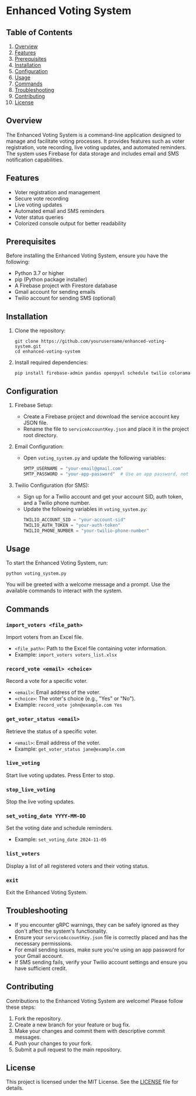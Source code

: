 # Enhanced Voting System

## Table of Contents
1. [Overview](#overview)
2. [Features](#features)
3. [Prerequisites](#prerequisites)
4. [Installation](#installation)
5. [Configuration](#configuration)
6. [Usage](#usage)
7. [Commands](#commands)
8. [Troubleshooting](#troubleshooting)
9. [Contributing](#contributing)
10. [License](#license)

## Overview

The Enhanced Voting System is a command-line application designed to manage and facilitate voting processes. It provides features such as voter registration, vote recording, live voting updates, and automated reminders. The system uses Firebase for data storage and includes email and SMS notification capabilities.

## Features

- Voter registration and management
- Secure vote recording
- Live voting updates
- Automated email and SMS reminders
- Voter status queries
- Colorized console output for better readability

## Prerequisites

Before installing the Enhanced Voting System, ensure you have the following:

- Python 3.7 or higher
- pip (Python package installer)
- A Firebase project with Firestore database
- Gmail account for sending emails
- Twilio account for sending SMS (optional)

## Installation

1. Clone the repository:
   ```
   git clone https://github.com/yourusername/enhanced-voting-system.git
   cd enhanced-voting-system
   ```

2. Install required dependencies:
   ```
   pip install firebase-admin pandas openpyxl schedule twilio colorama
   ```

## Configuration

1. Firebase Setup:
   - Create a Firebase project and download the service account key JSON file.
   - Rename the file to `serviceAccountKey.json` and place it in the project root directory.

2. Email Configuration:
   - Open `voting_system.py` and update the following variables:
     ```python
     SMTP_USERNAME = "your-email@gmail.com"
     SMTP_PASSWORD = "your-app-password"  # Use an app password, not your regular password
     ```

3. Twilio Configuration (for SMS):
   - Sign up for a Twilio account and get your account SID, auth token, and a Twilio phone number.
   - Update the following variables in `voting_system.py`:
     ```python
     TWILIO_ACCOUNT_SID = "your-account-sid"
     TWILIO_AUTH_TOKEN = "your-auth-token"
     TWILIO_PHONE_NUMBER = "your-twilio-phone-number"
     ```

## Usage

To start the Enhanced Voting System, run:

```
python voting_system.py
```

You will be greeted with a welcome message and a prompt. Use the available commands to interact with the system.

## Commands

### `import_voters <file_path>`
Import voters from an Excel file.
- `<file_path>`: Path to the Excel file containing voter information.
- Example: `import_voters voters_list.xlsx`

### `record_vote <email> <choice>`
Record a vote for a specific voter.
- `<email>`: Email address of the voter.
- `<choice>`: The voter's choice (e.g., "Yes" or "No").
- Example: `record_vote john@example.com Yes`

### `get_voter_status <email>`
Retrieve the status of a specific voter.
- `<email>`: Email address of the voter.
- Example: `get_voter_status jane@example.com`

### `live_voting`
Start live voting updates. Press Enter to stop.

### `stop_live_voting`
Stop the live voting updates.

### `set_voting_date YYYY-MM-DD`
Set the voting date and schedule reminders.
- Example: `set_voting_date 2024-11-05`

### `list_voters`
Display a list of all registered voters and their voting status.

### `exit`
Exit the Enhanced Voting System.

## Troubleshooting

- If you encounter gRPC warnings, they can be safely ignored as they don't affect the system's functionality.
- Ensure your `serviceAccountKey.json` file is correctly placed and has the necessary permissions.
- For email sending issues, make sure you're using an app password for your Gmail account.
- If SMS sending fails, verify your Twilio account settings and ensure you have sufficient credit.

## Contributing

Contributions to the Enhanced Voting System are welcome! Please follow these steps:

1. Fork the repository.
2. Create a new branch for your feature or bug fix.
3. Make your changes and commit them with descriptive commit messages.
4. Push your changes to your fork.
5. Submit a pull request to the main repository.

## License

This project is licensed under the MIT License. See the [LICENSE](LICENSE) file for details.
